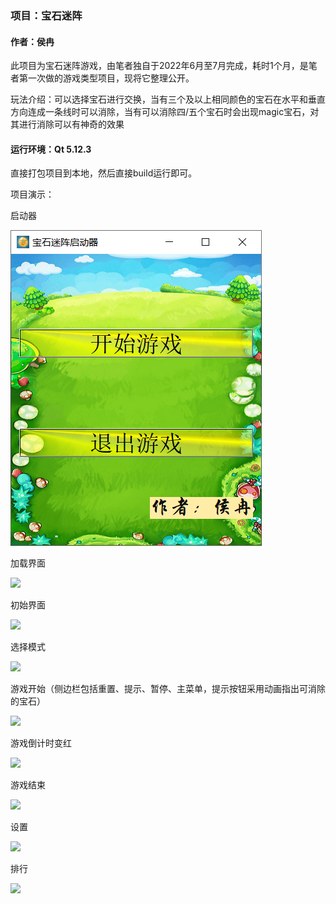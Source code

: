 ### 项目：宝石迷阵
#### 作者：侯冉
此项目为宝石迷阵游戏，由笔者独自于2022年6月至7月完成，耗时1个月，是笔者第一次做的游戏类型项目，现将它整理公开。

玩法介绍：可以选择宝石进行交换，当有三个及以上相同颜色的宝石在水平和垂直方向连成一条线时可以消除，当有可以消除四/五个宝石时会出现magic宝石，对其进行消除可以有神奇的效果



#### 运行环境：Qt 5.12.3
直接打包项目到本地，然后直接build运行即可。

项目演示：

启动器

![](https://github.com/houran255/Bejeweled_houran/blob/master/README_Assets/%E5%90%AF%E5%8A%A8%E5%99%A8.png "")

加载界面

![](图片链接 "")

初始界面

![](图片链接 "")

选择模式

![](图片链接 "")

游戏开始（侧边栏包括重置、提示、暂停、主菜单，提示按钮采用动画指出可消除的宝石）

![](图片链接 "")

游戏倒计时变红

![](图片链接 "")


游戏结束

![](图片链接 "")


设置

![](图片链接 "")


排行

![](图片链接 "")


